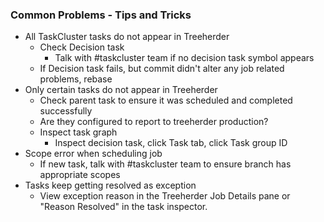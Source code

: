 ### Common Problems - Tips and Tricks

* All TaskCluster tasks do not appear in Treeherder
  * Check Decision task
    * Talk with #taskcluster team if no decision task symbol appears
  * If Decision task fails, but commit didn't alter any job related problems, rebase
* Only certain tasks do not appear in Treeherder
  * Check parent task to ensure it was scheduled and completed successfully
  * Are they configured to report to treeherder production?
  * Inspect task graph
    * Inspect decision task, click Task tab, click Task group ID
* Scope error when scheduling job
  * If new task, talk with #taskcluster team to ensure branch has appropriate scopes
* Tasks keep getting resolved as exception
  * View exception reason in the Treeherder Job Details pane or "Reason Resolved"
  in the task inspector.

